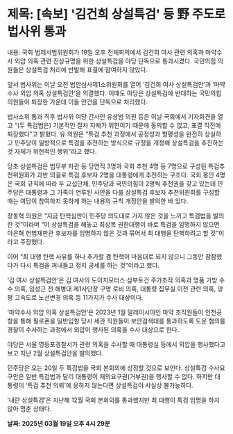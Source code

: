 # **제목: [속보] '김건희 상설특검' 등 野 주도로 법사위 통과**

  내용: 국회 법제사법위원회가 19일 오후 전체회의에서 김건희 여사 관련 의혹과 마약수사 외압 의혹 관련 진상규명을 위한 상설특검을 야당 단독으로 통과시켰다. 국민의힘 의원들은 상설특검 처리에 반발해 표결에 참여하지 않았다.

앞서 법사위는 이날 오전 법안심사제1소위원회를 열어 ‘김건희 여사 상설특검안’과 ‘마약수사 외압 의혹 상설특검안’을 의결했다. 이때도 야당은 상설특검에 반대하는 국민의힘 의원들이 퇴장한 가운데 이들 안건을 단독으로 처리했다.

법사소위 통과 직후 법사위 여당 간사인 유상범 의원 등은 이날 국회에서 기자회견을 열고 “(두 특검법은) 기본적인 절차 자체가 위헌이기 때문에 동의할 수 없고, 표결 직전에 퇴장했다”고 밝혔다. 유 의원은 “특검 추천 과정에서 공정성과 형평성을 완전히 상실하고 민주당이 일방적으로 특검을 추천하는 방식으로 규정을 개정해 상설특검을 추진하는 것 자체가 위헌적인 행위”라고 했다.

당초 상설특검은 법무부 차관 등 당연직 3명과 국회 추천 4명 등 7명으로 구성된 특검추천위원회가 과반 의결로 특검 후보자 2명을 대통령에게 추천하는 구조다. 국회 몫인 4명은 국회 규칙에 따라 두 교섭단체, 민주당과 국민의힘이 2명씩 추천권을 갖고 있는데 민주당은 대통령과 그 가족이 연루된 사안을 다룰 상설특검 후보자 추천위원회를 구성할 때는 여당이 참여하지 못하게 하는 내용의 규칙 개정안을 발의한 바 있다.

장동혁 의원은 “지금 탄핵심판이 민주당 의도대로 가지 않은 것을 느끼고 특검법을 발의한 것”이라며 “이 상설특검을 해놓고 최상목 권한대행이 바로 특검을 임명하지 않으면 마은혁 헌법재판관 후보자를 임명하지 않은 것과 묶어서 최 대행을 탄핵하려고 할 것”이라고 주장했다.

이어 “최 대행 탄핵 사유를 하나 추가할 겸 탄핵이 마음대로 되지 않으니 그동안 잠잠했다가 다시 특검을 꺼내들고 정치 공세를 하는 것”이라고 했다.

‘김 여사 상설특검안’은 김 여사의 도이치모터스·삼부토건 주가조작 의혹과 명품 가방 수수 의혹, 임성근 전 해병대 제1사단장 구명 로비 의혹, 대통령 집무실 이전 관련 의혹, 양평 고속도로 노선변경 의혹 등 11가지가 수사 대상이다.

‘마약수사 외압 의혹 상설특검안’은 2023년 1월 말레이시아인 마약 조직원들이 인천공항을 통해 필로폰을 밀반입할 당시 세관 직원들이 보안검색대를 통과하도록 도운 혐의를 경찰이 수사하는 과정에서 외압이 행사된 의혹을 수사 대상으로 한다.

야당은 서울 영등포경찰서가 관련 의혹을 수사할 때 대통령실 등에서 외압을 행사했다고 보고 지난 2월 상설특검안을 발의했다.

민주당은 오는 20일 두 특검법을 국회 본회의에 상정할 것으로 보인다. 상설특검 수사요구안은 일반 특검법과 달리 대통령이 재의요구권(거부권)을 행사할 수 없다. 하지만 대통령이 ‘특검 추천 의뢰’에 응하지 않는다면 상설특검이 사실상 불가능하다.

‘내란 상설특검’은 지난해 12월 국회 본회의를 통과했지만 최 대행이 특검 임명을 하지 않아 멈춘 상태다.

  **날짜: 2025년 03월 19일 오후 4시 29분**
